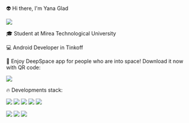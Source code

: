 👽 Hi there, I'm Yana Glad

<img src = "https://steemitimages.com/DQmYugUe1xwjHWAFiyhtLfQ84nejiopJ7YMBogoUFWbUypB/Feb_06_2018_17_01_08.0.gif?size=400x255&quality=96&sign=9b96f029c0bbc43631aac4a385a528b0&type=album"/>
 
🎓 Student at Mirea Technological University 

💻 Android Developer in Tinkoff
 
🚀 Enjoy DeepSpace app for people who are into space! 
Download it now with QR code: 

<img src = "https://sun9-15.userapi.com/impg/sVVu9D9iORgJreC_0ijIys9LA4POLy2F3wAo0Q/FXrI7YgJn40.jpg?size=180x180&quality=96&sign=9b96f029c0bbc43631aac4a385a528b0&type=album"/>
 

🔥 Developments stack: 

 
[<img src = "https://sun9-86.userapi.com/impg/51GBeFWDETjbj0ckkdN2MYs4K3wupIFRXCu9OA/xO3ssHUc7lw.jpg?size=224x109&quality=96&sign=130f2ca4c6b14b9fbbbcea6281419161&type=album"/>](https://github.com/BrightOS/DeepSpace) [<img src = "https://sun9-36.userapi.com/impg/tBTzBY90OhC-ANf1IJBHsO-zefbHcBAoyODZ5A/hY1hM59YZkU.jpg?size=209x109&quality=96&sign=853da96953bfa3dc5cf9fd95b2d4f336&type=album"/>](https://github.com/YanaGlad/KoshelOK) [<img src = "https://sun9-78.userapi.com/impg/zaQ9gXPaooRnk2LR0pRTb9mwCNTLG1JuQ1H32w/IQIo9Soqo-o.jpg?size=229x109&quality=96&sign=73d4a65d731fc3dd81aa3d531272cd14&type=album"/>](https://github.com/YanaGlad/CatUniverse) [<img src = "https://sun9-83.userapi.com/impg/TmYayDSYOk5Jg6hYnJ-A41yY5qr1B01rD27tPA/bHpTgaaiJ1E.jpg?size=224x109&quality=96&sign=af1a8bc33a18375af0d8de56423ecf83&type=album"/>](https://github.com/Giksengik/Metrix) [<img src = "https://sun9-59.userapi.com/impg/lHEzQve0h9lFkNyxwGVi7t6JR0NT-gE0-Xo7BA/RpS14LJfWHY.jpg?size=224x109&quality=96&sign=7880642fce0df92252f8bd67d2f9edca&type=album"/>](https://github.com/YanaGlad/FintechMessenger) 

[<img src = "https://img.shields.io/badge/GitLab-330F63?style=for-the-badge&logo=gitlab&logoColor=white"/>](https://gitlab.com/YanaGlad) [<img src = "https://img.shields.io/badge/вконтакте-%232E87FB.svg?&style=for-the-badge&logo=vk&logoColor=white"/>](https://vk.com/yanaglad12) [<img src = "https://img.shields.io/badge/Telegram-2CA5E0?style=for-the-badge&logo=telegram&logoColor=white"/>](https://t.me/YanaGlad121) 
 
<!--
[<img src = "https://psv4.userapi.com/c235131/u444994781/docs/d6/71b50289818c/themo.png?extra=3KoV2XjJ33yt3gGz41_wGPXQ9fgT4JFP8GngGaczhQ882EAoFIskYQTBk-G3fnidVvmXlIUbydR8T88CGtDIaY_ikDhwwwlzxbJNCRpfijwAkKMMY7TT-lgeUF7UDM3YdRubw_-6mjZpxn3dSmd54FcPjWI"/>](https://github.com/sabudilovskiy/MathUltra) 

- [Gradient Optimization](https://github.com/YanaGlad/GradientLinearRegressionOptimization) - Gradient optimization for Linear Regression
 
- [Guice Example](https://github.com/YanaGlad/GuiceExample) - A good example of using Google Guice 

- [Ivoices](https://github.com/YanaGlad/Invoices) + [Jooq Edition](https://github.com/YanaGlad/InvoicesJooq) - An example of creating application using Postgresql, creating unit test + Jooq library

- [GladPainttool](https://github.com/YanaGlad/GladPainttool) - Simple desktop paintool made with Java 

- [ContactsService](https://github.com/YanaGlad/ContactsService) - Contacts provider. Good example of using Service + BroadcastReceiver + Activity Result API.


**YanaGlad/YanaGlad** is a ✨ _special_ ✨ repository because its `README.md` (this file) appears on your GitHub profile.
!!!!! CHANGE README 
Here are some ideas to get you started:
 Developments stack :

- [KoshelOK](https://github.com/YanaGlad/KoshelOK) - Team project for Tinkoff Sirius educational program. Smart wallet which allows people to watch their expenses and income. User can create multiple wallets with various currencies (currency exchange enabled), make transactions and limits for each wallet.  

- [CatUniverse](https://github.com/YanaGlad/CatUniverse) - Game made with own engine. Game engine can be used as a separate component for creating other games. You can play 3 types of levels : time, strategy and maths. 

- [ClientsAnalyze](https://github.com/YanaGlad/ClientsAnalyze) - Machine Learning task for analyzing clients. Find MSE, F1, Roc-auc. Using Logistic Regression model

- [Developers Life](https://github.com/YanaGlad/YanaGladDevelopersLife) - An application for viewing funny memes about developers life. Made as qualifying task for tinkoff 

- [Metrix](https://github.com/Giksengik/Metrix) - a mobile application for OC Android, aimed at small and medium-sized businesses. It is an information system with a real-time assessment of personnel competencies.

- [Gradient Optimization](https://github.com/YanaGlad/GradientLinearRegressionOptimization) - Gradient optimization for Linear Regression

- [Fintech Messenger](https://github.com/YanaGlad/FintechMessenger) - Messenger using custom views
 

- [Guice Example](https://github.com/YanaGlad/GuiceExample) - A good example of using Google Guice 

- [Ivoices](https://github.com/YanaGlad/Invoices) + [Jooq Edition](https://github.com/YanaGlad/InvoicesJooq) - An example of creating application using Postgresql, creating unit test + Jooq library

- [GladPainttool](https://github.com/YanaGlad/GladPainttool) - Simple desktop paintool made with Java 

- [ContactsService](https://github.com/YanaGlad/ContactsService) - Contacts provider. Good example of using Service + BroadcastReceiver + Activity Result API.

- [MathUltra](https://github.com/sabudilovskiy/MathUltra) - An application made in a team with [Sabudilovskiy](https://github.com/sabudilovskiy). Helps students to deal with complicated algebra tasks providing detailed solution. 

![Anurag's GitHub stats](https://github-readme-stats.vercel.app/api?username=YanaGlad&show_icons=true&theme=radical)


-->
